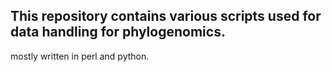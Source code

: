 ## This repository contains various scripts used for data handling for phylogenomics.
mostly written in perl and python.

